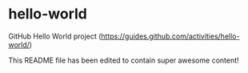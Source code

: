 hello-world
===========

GitHub Hello World project (https://guides.github.com/activities/hello-world/)

This README file has been edited to contain super awesome content!

